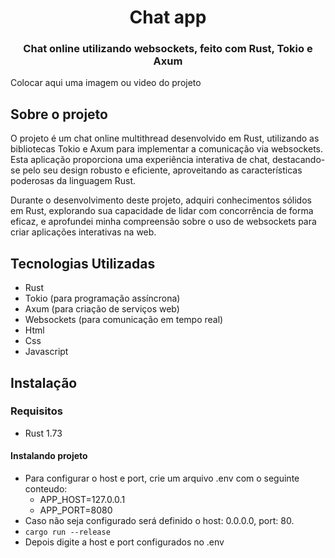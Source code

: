 <h1 align="center">Chat app</h1>

<h3 align="center">Chat online utilizando websockets, feito com Rust, Tokio e Axum</h3>

Colocar aqui uma imagem ou video do projeto

## Sobre o projeto
O projeto é um chat online multithread desenvolvido em Rust, utilizando as bibliotecas Tokio e Axum para implementar a comunicação via websockets. Esta aplicação proporciona uma experiência interativa de chat, destacando-se pelo seu design robusto e eficiente, aproveitando as características poderosas da linguagem Rust. 

Durante o desenvolvimento deste projeto, adquiri conhecimentos sólidos em Rust, explorando sua capacidade de lidar com concorrência de forma eficaz, e aprofundei minha compreensão sobre o uso de websockets para criar aplicações interativas na web.

## Tecnologias Utilizadas
- Rust
- Tokio (para programação assíncrona)
- Axum (para criação de serviços web)
- Websockets (para comunicação em tempo real)
- Html
- Css
- Javascript

## Instalação

### Requisitos
- Rust 1.73
  
#### Instalando projeto
- Para configurar o host e port, crie um arquivo .env com o seguinte conteudo:
    - APP_HOST=127.0.0.1
    - APP_PORT=8080
- Caso não seja configurado será definido o host: 0.0.0.0, port: 80.
- <code>cargo run --release</code>
- Depois digite a host e port configurados no .env



